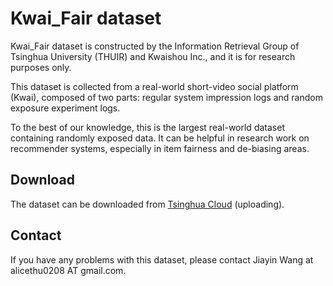 # Kwai_Fair dataset

Kwai_Fair dataset is constructed by the Information Retrieval Group of Tsinghua University (THUIR) and Kwaishou Inc., and it is for research purposes only.

This dataset is collected from a real-world short-video social platform (Kwai), composed of two parts: regular system impression logs and random exposure experiment logs.

To the best of our knowledge, this is the largest real-world dataset containing randomly exposed data. It can be helpful in research work on recommender systems, especially in item fairness and de-biasing areas.



## Download

The dataset can be downloaded from [Tsinghua Cloud](https://cloud.tsinghua.edu.cn/d/eb0fc2ebab8d42189f3b/) (uploading).



## Contact

If you have any problems with this dataset, please contact Jiayin Wang at alicethu0208 AT gmail.com.

